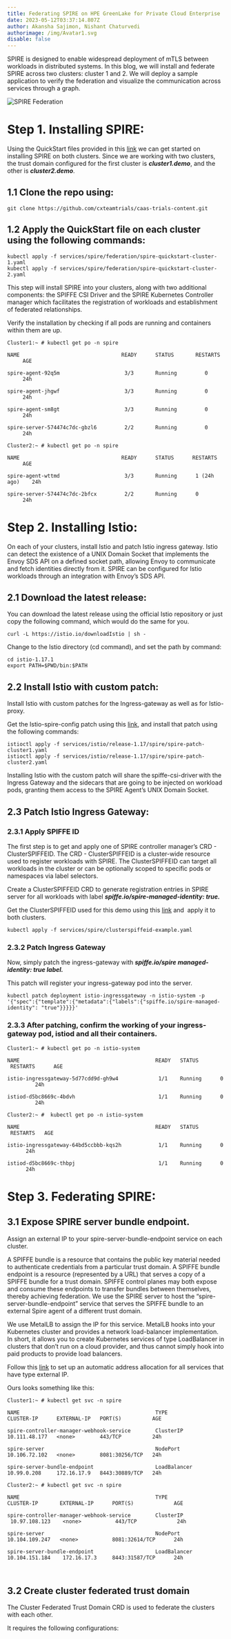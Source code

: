 ```yaml
---
title: Federating SPIRE on HPE GreenLake for Private Cloud Enterprise
date: 2023-05-12T03:37:14.807Z
author: Akansha Sajimon, Nishant Chaturvedi
authorimage: /img/Avatar1.svg
disable: false
---
```

<!--StartFragment-->

SPIRE is designed to enable widespread deployment of mTLS between workloads in distributed systems. In this blog, we will install and federate SPIRE across two clusters: cluster 1 and 2. We will deploy a sample application to verify the federation and visualize the communication across services through a graph. 

![SPIRE Federation](/img/spire-federation.png)

<!--EndFragment-->

<!--StartFragment-->

# Step 1. Installing SPIRE: 

Using the QuickStart files provided in this [link](https://github.com/cxteamtrials/caas-trials-content/tree/main/services/spire) we can get started on installing SPIRE on both clusters. Since we are working with two clusters, the trust domain configured for the first cluster is ***cluster1.demo***, and the other is ***cluster2.demo***.  

## 1.1 Clone the repo using:

```shellsession
git clone https://github.com/cxteamtrials/caas-trials-content.git 
```

## 1.2 Apply the QuickStart file on each cluster using the following commands: 

```shellsession
kubectl apply -f services/spire/federation/spire-quickstart-cluster-1.yaml 
kubectl apply -f services/spire/federation/spire-quickstart-cluster-2.yaml 
```

This step will install SPIRE into your clusters, along with two additional components: the SPIFFE CSI Driver and the SPIRE Kubernetes Controller manager which facilitates the registration of workloads and establishment of federated relationships. 

Verify the installation by checking if all pods are running and containers within them are up. 

```shellsession
Cluster1:~ # kubectl get po -n spire 

NAME                            	 READY   	STATUS   	 RESTARTS      AGE 

spire-agent-92q5m              	      3/3     	Running   		0          24h 

spire-agent-jhgwf              	      3/3     	Running   		0          24h 

spire-agent-sm8gt                     3/3       Running   		0          24h 

spire-server-574474c7dc-gbzl6         2/2     	Running   		0          24h 
```

```shellsession
Cluster2:~ # kubectl get po -n spire 

NAME                            	 READY      STATUS      RESTARTS        AGE 

spire-agent-wttmd               	  3/3       Running      1 (24h ago)    24h 

spire-server-574474c7dc-2bfcx   	  2/2       Running      0              24h 
```

<!--EndFragment-->

<!--StartFragment-->

# Step 2. Installing Istio: 

On each of your clusters, install Istio and patch Istio ingress gateway. Istio can detect the existence of a UNIX Domain Socket that implements the Envoy SDS API on a defined socket path, allowing Envoy to communicate and fetch identities directly from it. SPIRE can be configured for Istio workloads through an integration with Envoy’s SDS API. 

## 2.1 Download the latest release: 

You can download the latest release using the official Istio repository or just copy the following command, which would do the same for you.

```shellsession
curl -L https://istio.io/downloadIstio | sh - 
```

Change to the Istio directory (cd command), and set the path by command:

```shellsession
cd istio-1.17.1 
export PATH=$PWD/bin:$PATH 
```

## 2.2 I﻿nstall Istio with custom patch: 

Install Istio with custom patches for the Ingress-gateway as well as for Istio-proxy.  

Get the Istio-spire-config patch using this [link](https://github.com/cxteamtrials/caas-trials-content/blob/main/services/istio/release-1.17/spire), and install that patch using the following commands:

```shellsession
istioctl apply -f services/istio/release-1.17/spire/spire-patch-cluster1.yaml 
istioctl apply -f services/istio/release-1.17/spire/spire-patch-cluster2.yaml 
```

Installing Istio with the custom patch will share the spiffe-csi-driver with the Ingress Gateway and the sidecars that are going to be injected on workload pods, granting them access to the SPIRE Agent’s UNIX Domain Socket. 

## 2.3 Patch Istio Ingress Gateway:

### 2﻿.3.1 Apply SPIFFE ID

The first step is to get and apply one of SPIRE controller manager’s CRD - ClusterSPIFFEID. The CRD - ClusterSPIFFEID is a cluster-wide resource used to register workloads with SPIRE. The ClusterSPIFFEID can target all workloads in the cluster or can be optionally scoped to specific pods or namespaces via label selectors.  

Create a ClusterSPIFFEID CRD to generate registration entries in SPIRE server for all workloads with label ***spiffe.io/spire-managed-identity: true.***

Get the ClusterSPIFFEID used for this demo using this [link](https://github.com/cxteamtrials/caas-trials-content/blob/main/services/spire/clusterspiffeid-example.yaml) and  apply it to both clusters. 

```shellsession
kubectl apply -f services/spire/clusterspiffeid-example.yaml 
```

### 2.3﻿.2 Patch Ingress Gateway

Now, simply patch the ingress-gateway with ***spiffe.io/spire managed-identity: true label.***

This patch will register your ingress-gateway pod into the server.

```shellsession
kubectl patch deployment istio-ingressgateway -n istio-system -p '{"spec":{"template":{"metadata":{"labels":{"spiffe.io/spire-managed-identity": "true"}}}}}' 
```

### 2﻿.3.3 After patching, confirm the working of your ingress-gateway pod, istiod and all their containers. 

```shellsession
Cluster1:~ # kubectl get po -n istio-system 

NAME                                   			READY   STATUS    RESTARTS      AGE 

istio-ingressgateway-5d77cdd9d-gh9w4   	         1/1    Running      0          24h 

istiod-d5bc8669c-4bdvh                 		     1/1    Running      0          24h 
```

```shellsession
Cluster2:~ #  kubectl get po -n istio-system 

NAME                                   			READY   STATUS    RESTARTS   AGE 

istio-ingressgateway-64bd5ccbbb-kqs2h 	         1/1    Running      0       24h 

istiod-d5bc8669c-thbpj                 		     1/1    Running      0       24h 
```

<!--EndFragment-->

<!--StartFragment-->

# Step 3. Federating SPIRE: 

## 3﻿.1 Expose SPIRE server bundle endpoint. 

Assign an external IP to your spire-server-bundle-endpoint service on each cluster.  

A SPIFFE bundle is a resource that contains the public key material needed to authenticate credentials from a particular trust domain. A SPIFFE bundle endpoint is a resource (represented by a URL) that serves a copy of a SPIFFE bundle for a trust domain. SPIFFE control planes may both expose and consume these endpoints to transfer bundles between themselves, thereby achieving federation. We use the SPIRE server to host the “spire-server-bundle-endpoint” service that serves the SPIFFE bundle to an external Spire agent of a different trust domain.  

We use MetalLB to assign the IP for this service. MetalLB hooks into your Kubernetes cluster and provides a network load-balancer implementation. In short, it allows you to create Kubernetes services of type LoadBalancer in clusters that don’t run on a cloud provider, and thus cannot simply hook into paid products to provide load balancers. 

Follow this [link](https://metallb.universe.tf/configuration/_advanced_ipaddresspool_configuration/#controlling-automatic-address-allocation) to set up an automatic address allocation for all services that have type external IP. 

Ours looks something like this: 

```shellsession
Cluster1:~ # kubectl get svc -n spire 

NAME                                       		TYPE              CLUSTER-IP      EXTERNAL-IP   PORT(S)          AGE 

spire-controller-manager-webhook-service        ClusterIP         10.111.48.177   <none>        443/TCP          24h 

spire-server                               		NodePort          10.106.72.102   <none>        8081:30256/TCP   24h 

spire-server-bundle-endpoint               	    LoadBalancer      10.99.0.208     172.16.17.9   8443:30889/TCP   24h 
```

```shellsession
Cluster2:~ # kubectl get svc -n spire 

NAME                                       		TYPE           CLUSTER-IP       EXTERNAL-IP      PORT(S)             AGE 

spire-controller-manager-webhook-service        ClusterIP      10.97.108.123    <none>           443/TCP             24h 

spire-server                               		NodePort       10.104.109.247   <none>           8081:32614/TCP      24h 

spire-server-bundle-endpoint                    LoadBalancer   10.104.151.184    172.16.17.3     8443:31587/TCP      24h 

 
```

## 3﻿.2 Create cluster federated trust domain 

The Cluster Federated Trust Domain CRD is used to federate the clusters with each other.  

It requires the following configurations: 



<!--EndFragment-->
